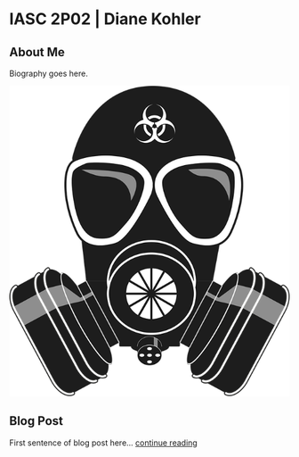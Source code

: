 # IASC 2P02 | Diane Kohler
## About Me

Biography goes here. 

![](images/gas-mask.png)

## Blog Post

First sentence of blog post here... [continue reading](blog)

